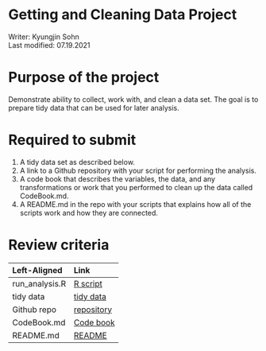# Getting and Cleaning Data Project

Writer: Kyungjin Sohn\
Last modified: 07.19.2021

# Purpose of the project

Demonstrate ability to collect, work with, and clean a data set. The goal is to prepare tidy data that can be used for later analysis.

# Required to submit

1) A tidy data set as described below.
2) A link to a Github repository with your script for performing the analysis.
3) A code book that describes the variables, the data, and any transformations or work that you performed to clean up the data called CodeBook.md.
4) A README.md in the repo with your scripts that explains how all of the scripts work and how they are connected.

# Review criteria
| Left-Aligned  | Link  |
| :------------ |:----------------|
| run_analysis.R| [R script](https://github.com/KyungJin-JinnySohn/DataScience/blob/main/run_analysis.R)      |
| tidy data     | [tidy data](https://github.com/KyungJin-JinnySohn/DataScience/blob/main/data/tidy_data.txt) |
| Github repo   | [repository](https://github.com/KyungJin-JinnySohn/DataScience)                             |
| CodeBook.md   | [Code book](https://github.com/KyungJin-JinnySohn/DataScience/blob/main/CodeBook.md)        |
| README.md     | [README](https://github.com/KyungJin-JinnySohn/DataScience/blob/main/README.md)             |